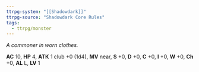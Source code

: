 ```yaml
---
ttrpg-system: "[[Shadowdark]]"
ttrpg-source: "Shadowdark Core Rules"
tags:
  - ttrpg/monster
---
```


_A commoner in worn clothes._

**AC** 10, **HP** 4, **ATK** 1 club +0 (1d4), **MV** near, **S** +0, **D** +0, **C** +0, **I** +0, **W** +0, **Ch** +0, **AL** L, **LV** 1


